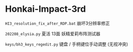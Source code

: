 # Honkai-Impact-3rd

`HI3_resolution_fix_after_RDP.bat` 
崩坏3分辨率修正

`202208_elysia.py` 
夏活 13面 妖精爱莉布阵测试器

`keys/bh3_keys_regedit.py`
键盘 / 手柄键位手动调整 (无视冲突)
